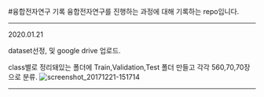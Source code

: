#융합전자연구 기록
융합전자연구를 진행하는 과정에 대해 기록하는 repo입니다.

***
2020.01.21

dataset선정, 및 google drive 업로드. 

class별로 정리돼있는 폴더에 Train,Validation,Test 폴더 만들고 각각 560,70,70장으로 분류.
![screenshot_20171221-151714](https://drive.google.com/file/d/155AJEG92D0leBGLuFN01A4DvmRTKJdCE/view?usp=sharing)
***

